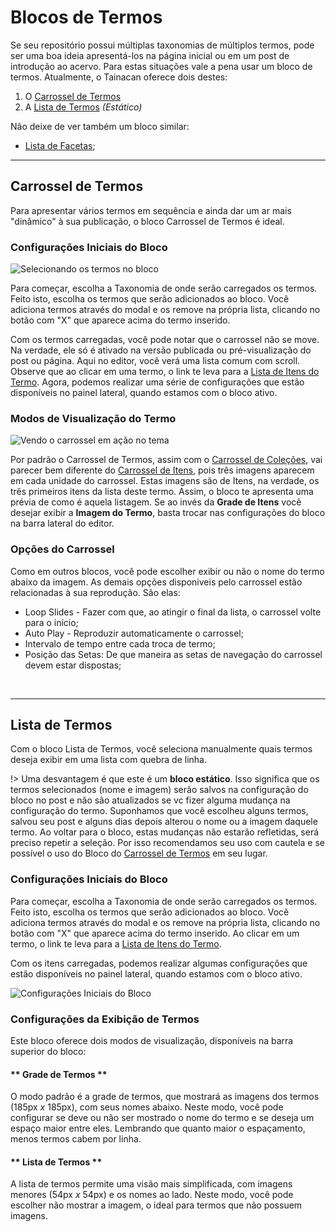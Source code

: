 # Blocos de Termos

Se seu repositório possui múltiplas taxonomias de múltiplos termos, pode ser uma boa ideia apresentá-los na página inicial ou em um post de introdução ao acervo. Para estas situações vale a pena usar um bloco de termos. Atualmente, o Tainacan oferece dois destes:

1. O [Carrossel de Termos](#carrossel-de-termos)
2. A [Lista de Termos](#lista-de-termos) *(Estático)*

Não deixe de ver também um bloco similar:

* [Lista de Facetas](/pt-br/blocks-facets#lista-de-facetas);

---------


## Carrossel de Termos

Para apresentar vários termos em sequência e ainda dar um ar mais "dinâmico" à sua publicação, o bloco Carrossel de Termos é ideal. 

### Configurações Iniciais do Bloco

![Selecionando os termos no bloco](/_assets/gifs/blocks-terms-carousel-1.gif)

Para começar, escolha a Taxonomia de onde serão carregados os termos. Feito isto, escolha os termos que serão adicionados ao bloco. Você adiciona termos através do modal e os remove na própria lista, clicando no botão com "X" que aparece acima do termo inserido.

Com os termos carregadas, você pode notar que o carrossel não se move. Na verdade, ele só é ativado na versão publicada ou pré-visualização do post ou página. Aqui no editor, você verá uma lista comum com scroll. Observe que ao clicar em uma termo, o link te leva para a [Lista de Itens do Termo](/pt-br/tainacan-pages#páginas-de-itens-de-um-termo). Agora, podemos realizar uma série de configurações que estão disponíveis no painel lateral, quando estamos com o bloco ativo. 

### Modos de Visualização do Termo

![Vendo o carrossel em ação no tema](/_assets/gifs/blocks-terms-carousel-2.gif)

Por padrão o Carrossel de Termos, assim com o [Carrossel de Coleções](/pt-br/blocks-collections#carrossel-de-coleções), vai parecer bem diferente do [Carrossel de Itens](/pt-br/blocks-items#carrossel-de-itens), pois três imagens aparecem em cada unidade do carrossel. Estas imagens são de Itens, na verdade, os três primeiros itens da lista deste termo. Assim, o bloco te apresenta uma prévia de como é aquela listagem. Se ao invés da **Grade de Itens** você desejar exibir a **Imagem do Termo**, basta trocar nas configurações do bloco na barra lateral do editor.

### Opções do Carrossel

Como em outros blocos, você pode escolher exibir ou não o nome do termo abaixo da imagem. As demais opções disponiveis pelo carrossel estão relacionadas à sua reprodução. São elas:

* Loop Slides - Fazer com que, ao atingir o final da lista, o carrossel volte para o início;
* Auto Play - Reproduzir automaticamente o carrossel;
* Intervalo de tempo entre cada troca de termo;
* Posição das Setas: De que maneira as setas de navegação do carrossel devem estar dispostas;

<br>

---------


## Lista de Termos

Com o bloco Lista de Termos, você seleciona manualmente quais termos deseja exibir em uma lista com quebra de linha. 

!> Uma desvantagem é que este é um **bloco estático**. Isso significa que os termos selecionados (nome e imagem) serão salvos na configuração do bloco no post e não são atualizados se vc fizer alguma mudança na configuração do termo. Suponhamos que você escolheu alguns termos, salvou seu post e alguns dias depois alterou o nome ou a imagem daquele termo. Ao voltar para o bloco, estas mudanças não estarão refletidas, será preciso repetir a seleção. Por isso recomendamos seu uso com cautela e se possível o uso do Bloco do [Carrossel de Termos](#carrossel-de-termos) em seu lugar.

### Configurações Iniciais do Bloco

Para começar, escolha a Taxonomia de onde serão carregados os termos. Feito isto, escolha os termos que serão adicionados ao bloco. Você adiciona termos através do modal e os remove na própria lista, clicando no botão com "X" que aparece acima do termo inserido. Ao clicar em um termo, o link te leva para a [Lista de Itens do Termo](/pt-br/tainacan-pages#páginas-de-itens-de-um-termo).

Com os itens carregadas, podemos realizar algumas configurações que estão disponíveis no painel lateral, quando estamos com o bloco ativo. 

![Configurações Iniciais do Bloco](/_assets/gifs/blocks-terms-list-1.gif)

### Configurações da Exibição de Termos

Este bloco oferece dois modos de visualização, disponíveis na barra superior do bloco:

<!-- tabs:start -->

#### ** Grade de Termos **

O modo padrão é a grade de termos, que mostrará as imagens dos termos (185px _x_ 185px), com seus nomes abaixo. Neste modo, você pode configurar se deve ou não ser mostrado o nome do termo e se deseja um espaço maior entre eles. Lembrando que quanto maior o espaçamento, menos termos cabem por linha.

#### ** Lista de Termos **

A lista de termos permite uma visão mais simplificada, com imagens menores (54px _x_ 54px) e os nomes ao lado. Neste modo, você pode escolher não mostrar a imagem, o ideal para termos que não possuem imagens. 

<!-- tabs:end -->